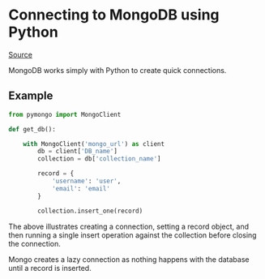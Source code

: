 # Connecting to MongoDB using Python

[Source](https://www.mongodb.com/languages/python)

MongoDB works simply with Python to create quick connections. 

## Example

```python
from pymongo import MongoClient

def get_db():

    with MongoClient('mongo_url') as client
        db = client['DB_name']
        collection = db['collection_name']

        record = {
            'username': 'user',
            'email': 'email'
        }

        collection.insert_one(record)
```

The above illustrates creating a connection, setting a record object, and then running a single insert operation against the collection before closing the connection.

Mongo creates a lazy connection as nothing happens with the database until a record is inserted. 

